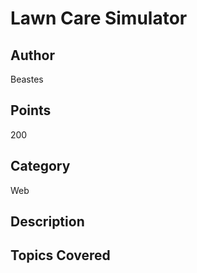 # Lawn Care Simulator

## Author
Beastes
## Points
200
## Category
Web
## Description

## Topics Covered

